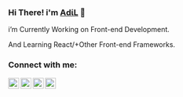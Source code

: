 ### Hi There!  i'm  [ΑdίL][website]  👋


i’m Currently Working on Front-end Development.


And  Learning React/+Other Front-end Frameworks.





### Connect with me:

[<img align="left" alt="#" width="22px" src="https://cdn.jsdelivr.net/npm/simple-icons@v3/icons/linkedin.svg" />][linkedin]
[<img align="left" alt="#" width="22px" src="https://cdn.jsdelivr.net/npm/simple-icons@v3/icons/stackoverflow.svg" />][stack]

[<img align="left" alt="#" width="22px" src="https://cdn.jsdelivr.net/npm/simple-icons@v3/icons/instagram.svg" />][instagram]


[<img align="left" alt="#" width="22px" src="https://cdn.jsdelivr.net/npm/simple-icons@v3/icons/facebook.svg" />][facebook]
<br />







[website]:https://adil-it.github.io/mycv.github.io/?fbclid=IwAR3hUiQ85ncp5ero3hZ2N-5i_IXlw8VxEtHW0zOv_USMmxJ91zocKDwtAY0

[facebook]: https://www.facebook.com/IT09.adil/

[instagram]: https://www.instagram.com/adil.syl/

[linkedin]:https://www.linkedin.com/in/shahriar-hussain-adil-17b586189/

[stack]:https://stackoverflow.com/users/13741636/adil?tab=profile
